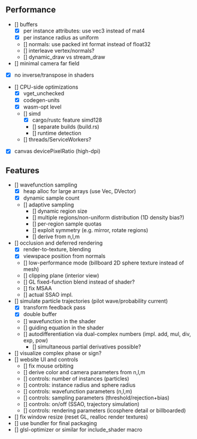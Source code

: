 ## Performance

- [] buffers
  - [x] per instance attributes: use vec3 instead of mat4
  - [x] per instance radius as uniform
  - [] normals: use packed int format instead of float32
  - [] interleave vertex/normals?
  - [] dynamic_draw vs stream_draw
- [] minimal camera far field
- [x] no inverse/transpose in shaders
- [] CPU-side optimizations
  - [x] vget_unchecked
  - [x] codegen-units
  - [x] wasm-opt level
  - [] simd
    - [x] cargo/rustc feature simd128
    - [] separate builds (build.rs)
    - [] runtime detection
  - [] threads/ServiceWorkers?
- [x] canvas devicePixelRatio (high-dpi)

## Features

- [] wavefunction sampling
  - [x] heap alloc for large arrays (use Vec, DVector)
  - [x] dynamic sample count
  - [] adaptive sampling
    - [] dynamic region size
    - [] multiple regions/non-uniform distribution (1D density bias?)
    - [] per-region sample quotas
    - [] exploit symmetry (e.g. mirror, rotate regions)
    - [] derive from n,l,m
- [] occlusion and deferred rendering
  - [x] render-to-texture, blending
  - [x] viewspace position from normals
  - [] low-performance mode (billboard 2D sphere texture instead of mesh)
  - [] clipping plane (interior view)
  - [] GL fixed-function blend instead of shader?
  - [] fix MSAA
  - [] actual SSAO impl.
- [] simulate particle trajectories (pilot wave/probability current)
  - [x] transform feedback pass
  - [x] double buffer
  - [] wavefunction in the shader
  - [] guiding equation in the shader
  - [] autodifferentiation via dual-complex numbers (impl. add, mul, div, exp, pow)
    - [] simultaneous partial derivatives possible?
- [] visualize complex phase or sign?
- [] website UI and controls
  - [] fix mouse orbiting
  - [] derive color and camera parameters from n,l,m
  - [] controls: number of instances (particles)
  - [] controls: instance radius and sphere radius
  - [] controls: wavefunction parameters (n,l,m)
  - [] controls: sampling parameters (threshold/rejection+bias)
  - [] controls: on/off (SSAO, trajectory simulation)
  - [] controls: rendering parameters (icosphere detail or billboarded)
- [] fix window resize (reset GL, realloc render textures)
- [] use bundler for final packaging
- [] glsl-optimizer or similar for include_shader macro
